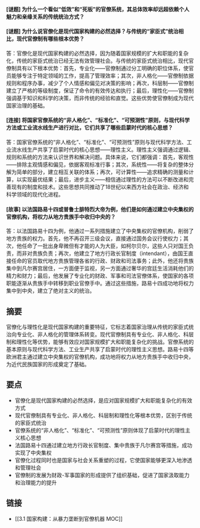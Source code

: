 #### [谜题] 为什么一个看似“低效”和“死板”的官僚系统，其总体效率却远超依赖个人魅力和亲缘关系的传统统治方式？


#### [谜题] 为什么说官僚化是现代国家构建的必然选择？与传统的“家臣式”统治相比，现代官僚制有哪些根本优势？
答：官僚化是现代国家构建的必然选择，因为随着国家规模的扩大和职能的复杂化，传统的家臣式统治已经无法有效管理社会。与传统的家臣式统治相比，现代官僚制具有以下根本优势：首先，专业化——官僚制通过分工明确的职位体系，使官员能够专注于特定领域的工作，提高了管理效率；其次，非人格化——官僚制依据规则和程序办事，减少了个人情感和偏见对决策的影响；再次，科层制——官僚制建立了严格的等级制度，保证了命令的有效传达和执行；最后，理性化——官僚制强调基于知识和科学的决策，而非传统的经验和直觉。这些优势使官僚制成为现代国家治理的基础。

#### [连接] 将国家官僚系统的“非人格化”、“标准化”、“可预测性”原则，与现代科学方法或工业流水线生产进行对比，它们共享了哪些启蒙时代的核心思想？
答：国家官僚系统的“非人格化”、“标准化”、“可预测性”原则与现代科学方法、工业流水线生产共享了启蒙时代的核心思想——理性主义。理性主义强调通过逻辑、规则和系统的方法来认识世界和解决问题。具体来说，它们都强调：首先，客观性——排除主观情感和偏见，依据客观标准行事；其次，系统性——将复杂的整体分解为简单的部分，建立相互关联的体系；再次，可计算性——追求精确的测量和计算，以实现最优结果；最后，进步主义——相信通过理性的方法可以不断改进和完善现有的制度和技术。这些思想共同推动了18世纪以来西方社会在政治、经济和科学领域的现代化进程。

#### [故事] 以法国路易十四或普鲁士腓特烈大帝为例，他们是如何通过建立中央集权的官僚机构，将权力从地方贵族手中收归中央的？
答：以法国路易十四为例，他通过一系列措施建立了中央集权的官僚机构，削弱了地方贵族的权力。首先，他不再召开三级会议，直接通过国务会议行使权力；其次，他任命了一批出身卑微但有才能的人为大臣，如柯尔贝尔，这些人只对国王负责，而非对贵族负责；再次，他建立了地方行政长官制度（intendant），由国王直接任命的官员取代地方贵族管理各省的行政、财政和司法事务；此外，他还将贵族集中到凡尔赛宫居住，一方面便于监视，另一方面通过奢华的宫廷生活消耗他们的精力和财力；最后，他发展了专业化的财政、军事和司法官僚体系，使国家的各项职能逐渐从贵族手中转移到职业官僚手中。通过这些措施，路易十四成功地将权力集中到中央，建立了绝对主义的统治。

## 摘要
官僚化与理性化是现代国家构建的重要特征，它标志着国家治理从传统的家臣式统治向专业化、非人格化的管理体系转变。现代官僚制具有专业化、非人格化、科层制和理性化等优势，能够有效应对国家规模扩大和职能复杂化的挑战。官僚系统的基本原则与现代科学方法、工业生产共享了启蒙时代的理性主义思想。路易十四等欧洲君主通过建立中央集权的官僚机构，成功地将权力从地方贵族手中收归中央，为近代民族国家的形成奠定了基础。

## 要点
- 官僚化是现代国家构建的必然选择，是应对国家规模扩大和职能复杂化的有效方式
- 现代官僚制具有专业化、非人格化、科层制和理性化等根本优势，区别于传统的家臣式统治
- 官僚系统的“非人格化”、“标准化”、“可预测性”原则体现了启蒙时代的理性主义核心思想
- 法国路易十四通过建立地方行政长官制度、集中贵族于凡尔赛宫等措施，成功实现了中央集权
- 官僚化过程同时也是国家与社会关系重塑的过程，它使国家能够更深入地渗透和管理社会
- 官僚制的发展为财政-军事国家的形成提供了组织基础，促进了国家汲取能力和治理能力的提升

## 链接
- [[3.1 国家构建：从暴力垄断到官僚机器 MOC]]
